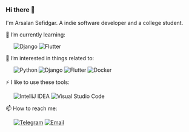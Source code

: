 ### Hi there 👋

I'm Arsalan Sefidgar. A indie software developer and a college student.

🌱 I’m currently learning:

&ensp;&ensp;&ensp;![Django](https://img.shields.io/badge/-Django-007396?style=flat-square&logo=Django&logoColor=fff) ![Flutter](https://img.shields.io/badge/-Flutter-777BB4?style=flat-square&logo=Flutter&logoColor=fff)

🎉 I’m interested in things related to:

&ensp;&ensp;&ensp;![Python](https://img.shields.io/badge/-Python-FF2D20?style=flat-square&logo=Python&logoColor=fff) ![Django](https://img.shields.io/badge/-Django-6DB33F?style=flat-square&logo=Django&logoColor=fff) ![Flutter](https://img.shields.io/badge/-Flutter-61DAFB?style=flat-square&logo=Flutter&logoColor=000) ![Docker](https://img.shields.io/badge/-Docker-2496ED?style=flat-square&logo=Docker&logoColor=fff)

⚡ I like to use these  tools:

&ensp;&ensp;&ensp;![IntelliJ IDEA](https://img.shields.io/badge/-IntelliJ%20IDEA-000000?style=flat-square&logo=IntelliJ%20IDEA&logoColor=fff) ![Visual Studio Code](https://img.shields.io/badge/-Visual%20Studio%20Code-007ACC?style=flat-square&logo=Visual%20Studio%20Code&logoColor=fff)

📫 How to reach me: 

&ensp;&ensp;&ensp;[![Telegram](https://img.shields.io/badge/-https://t.me/arsalanse1-2CA5E0?style=flat-square&logo=Telegram&logoColor=fff)](https://t.me/arsalanse1) [![Email](https://img.shields.io/badge/-dr.sefidgar@gmail.com-D14836?style=flat-square&logo=Gmail&logoColor=fff)](mailto:dr.sefidgar@gmail.com)
